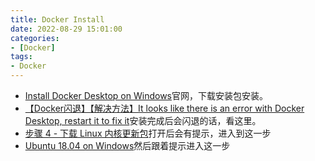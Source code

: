 ```yaml
---
title: Docker Install
date: 2022-08-29 15:01:00
categories:
- [Docker]
tags:
- Docker
---
```


- [Install Docker Desktop on Windows](https://docs.docker.com/desktop/install/windows-install/)官网，下载安装包安装。
- [【Docker闪退】【解决方法】It looks like there is an error with Docker Desktop, restart it to fix it](https://blog.csdn.net/baidu_30506559/article/details/125838506)安装完成后会闪退的话，看这里。
- [步骤 4 - 下载 Linux 内核更新包](https://docs.microsoft.com/zh-cn/windows/wsl/install-manual#step-4---download-the-linux-kernel-update-package)打开后会有提示，进入到这一步
- [Ubuntu 18.04 on Windows](https://apps.microsoft.com/store/detail/ubuntu-1804-on-windows/9N9TNGVNDL3Q?hl=zh-cn&gl=CN)然后跟着提示进入这一步